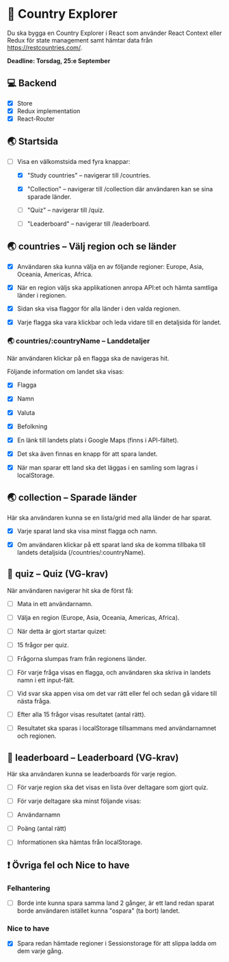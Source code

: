 # :rocket: Country Explorer

Du ska bygga en Country Explorer i React som använder React Context eller Redux för state management samt hämtar data från https://restcountries.com/.

**Deadline: Torsdag, 25:e September**

## :computer: Backend

- [x] Store
- [x] Redux implementation
- [x] React-Router

## :earth_asia: Startsida
- [ ] Visa en välkomstsida med fyra knappar:

    - [x] "Study countries" – navigerar till /countries.

    - [x] "Collection" – navigerar till /collection där användaren kan se sina sparade länder.

    - [ ] "Quiz" – navigerar till /quiz.

    - [ ] "Leaderboard" – navigerar till /leaderboard.


## :earth_asia: countries – Välj region och se länder
- [x] Användaren ska kunna välja en av följande regioner: Europe, Asia, Oceania, Americas, Africa.

- [x] När en region väljs ska applikationen anropa API:et och hämta samtliga länder i regionen.

- [x] Sidan ska visa flaggor för alla länder i den valda regionen.

- [x] Varje flagga ska vara klickbar och leda vidare till en detaljsida för landet.

### :earth_asia: countries/:countryName – Landdetaljer
När användaren klickar på en flagga ska de navigeras hit.

Följande information om landet ska visas:

- [x] Flagga

- [x] Namn

- [x] Valuta

- [x] Befolkning

- [x] En länk till landets plats i Google Maps (finns i API-fältet).

- [x] Det ska även finnas en knapp för att spara landet.

- [x] När man sparar ett land ska det läggas i en samling som lagras i localStorage.


## :earth_asia: collection – Sparade länder
Här ska användaren kunna se en lista/grid med alla länder de har sparat.

- [x] Varje sparat land ska visa minst flagga och namn.

- [x] Om användaren klickar på ett sparat land ska de komma tillbaka till landets detaljsida (/countries/:countryName).


## :love_letter: quiz – Quiz (VG-krav)
När användaren navigerar hit ska de först få:

- [ ] Mata in ett användarnamn.

- [ ] Välja en region (Europe, Asia, Oceania, Americas, Africa).

- [ ] När detta är gjort startar quizet:

- [ ] 15 frågor per quiz.

- [ ] Frågorna slumpas fram från regionens länder.

- [ ] För varje fråga visas en flagga, och användaren ska skriva in landets namn i ett input-fält.

- [ ] Vid svar ska appen visa om det var rätt eller fel och sedan gå vidare till nästa fråga.

- [ ] Efter alla 15 frågor visas resultatet (antal rätt).

- [ ] Resultatet ska sparas i localStorage tillsammans med användarnamnet och regionen.

## :love_letter: leaderboard – Leaderboard (VG-krav)
Här ska användaren kunna se leaderboards för varje region.

- [ ] För varje region ska det visas en lista över deltagare som gjort quiz.

- [ ] För varje deltagare ska minst följande visas:

- [ ] Användarnamn

- [ ] Poäng (antal rätt)

- [ ] Informationen ska hämtas från localStorage.

## :exclamation: Övriga fel och Nice to have

### Felhantering
- [ ] Borde inte kunna spara samma land 2 gånger, är ett land redan sparat borde användaren istället kunna "ospara" (ta bort) landet.

### Nice to have

- [x] Spara redan hämtade regioner i Sessionstorage för att slippa ladda om dem varje gång.